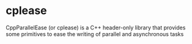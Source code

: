 # cplease
CppParallelEase (or cplease) is a C++ header-only library that provides some primitives to ease the writing of parallel and asynchronous tasks
